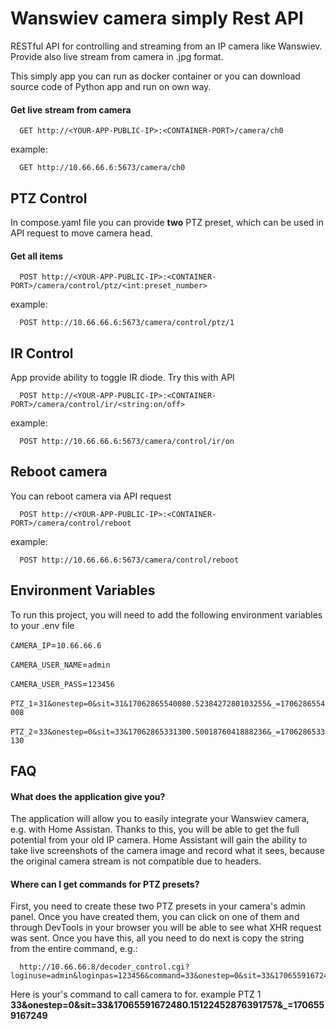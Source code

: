 # Wanswiev camera simply Rest API

RESTful API for controlling and streaming from an IP camera like Wanswiev. Provide also live stream from camera in .jpg format.

This simply app you can run as docker container or you can download source code of Python app and run on own way.

#### Get live stream from camera

```http
  GET http://<YOUR-APP-PUBLIC-IP>:<CONTAINER-PORT>/camera/ch0
```
example:
```http
  GET http://10.66.66.6:5673/camera/ch0
```
## PTZ Control

In compose.yaml file you can provide **two** PTZ preset, which can be used in API request to move camera head.

#### Get all items

```http
  POST http://<YOUR-APP-PUBLIC-IP>:<CONTAINER-PORT>/camera/control/ptz/<int:preset_number>
```
example:
```http
  POST http://10.66.66.6:5673/camera/control/ptz/1
```

## IR Control

App provide ability to toggle IR diode. Try this with API
```http
  POST http://<YOUR-APP-PUBLIC-IP>:<CONTAINER-PORT>/camera/control/ir/<string:on/off>
```
example:
```http
  POST http://10.66.66.6:5673/camera/control/ir/on
```

## Reboot camera
You can reboot camera via API request
```http
  POST http://<YOUR-APP-PUBLIC-IP>:<CONTAINER-PORT>/camera/control/reboot
```
example:
```http
  POST http://10.66.66.6:5673/camera/control/reboot
```
## Environment Variables

To run this project, you will need to add the following environment variables to your .env file

`CAMERA_IP`=`10.66.66.6`

`CAMERA_USER_NAME`=`admin`

`CAMERA_USER_PASS`=`123456`

`PTZ_1`=`31&onestep=0&sit=31&17062865540080.5238427280103255&_=1706286554008`

`PTZ_2`=`33&onestep=0&sit=33&17062865331300.5001876041888236&_=1706286533130`


## FAQ

#### What does the application give you?

The application will allow you to easily integrate your Wanswiev camera, e.g. with Home Assistan.
Thanks to this, you will be able to get the full potential from your old IP camera.
Home Assistant will gain the ability to take live screenshots of the camera image and record what it sees, because the original camera stream is not compatible due to headers.

#### Where can I get commands for PTZ presets?

First, you need to create these two PTZ presets in your camera's admin panel.
Once you have created them, you can click on one of them and through DevTools in your browser you will be able to see what XHR request was sent. Once you have this, all you need to do next is copy the string from the entire command, e.g.:

```http
  http://10.66.66.8/decoder_control.cgi?loginuse=admin&loginpas=123456&command=33&onestep=0&sit=33&17065591672480.15122452876391757&_=1706559167249
```
Here is your's command to call camera to for. example PTZ 1
**33&onestep=0&sit=33&17065591672480.15122452876391757&_=1706559167249**
